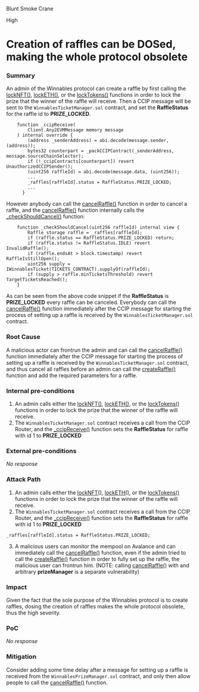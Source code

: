 Blunt Smoke Crane

High

# Creation of raffles can be DOSed, making the whole protocol obsolete

### Summary

An admin of the Winnables protocol can create a raffle by first calling the [lockNFT()](https://github.com/sherlock-audit/2024-08-winnables-raffles/blob/main/public-contracts/contracts/WinnablesPrizeManager.sol#L148-L165), [lockETH()](https://github.com/sherlock-audit/2024-08-winnables-raffles/blob/main/public-contracts/contracts/WinnablesPrizeManager.sol#L172-L188), or the [lockTokens()](https://github.com/sherlock-audit/2024-08-winnables-raffles/blob/main/public-contracts/contracts/WinnablesPrizeManager.sol#L196-L213) functions in order to lock the prize that the winner of the raffle will receive. Then a CCIP message will be sent to the ``WinnablesTicketManager.sol`` contract, and set the **RaffleStatus** for the raffle id to **PRIZE_LOCKED**. 
```solidity
    function _ccipReceive(
        Client.Any2EVMMessage memory message
    ) internal override {
        (address _senderAddress) = abi.decode(message.sender, (address));
        bytes32 counterpart = _packCCIPContract(_senderAddress, message.sourceChainSelector);
        if (!_ccipContracts[counterpart]) revert UnauthorizedCCIPSender();
        (uint256 raffleId) = abi.decode(message.data, (uint256));
        ...
        _raffles[raffleId].status = RaffleStatus.PRIZE_LOCKED;
        ...
      }
```
However anybody can call the [cancelRaffle()](https://github.com/sherlock-audit/2024-08-winnables-raffles/blob/main/public-contracts/contracts/WinnablesTicketManager.sol#L278-L288) function in order to cancel a raffle, and the [cancelRaffle()](https://github.com/sherlock-audit/2024-08-winnables-raffles/blob/main/public-contracts/contracts/WinnablesTicketManager.sol#L278-L288) function internally calls the [_checkShouldCancel()](https://github.com/sherlock-audit/2024-08-winnables-raffles/blob/main/public-contracts/contracts/WinnablesTicketManager.sol#L434-L441) function:

```solidity
    function _checkShouldCancel(uint256 raffleId) internal view {
        Raffle storage raffle = _raffles[raffleId];
        if (raffle.status == RaffleStatus.PRIZE_LOCKED) return;
        if (raffle.status != RaffleStatus.IDLE) revert InvalidRaffle();
        if (raffle.endsAt > block.timestamp) revert RaffleIsStillOpen();
        uint256 supply = IWinnablesTicket(TICKETS_CONTRACT).supplyOf(raffleId);
        if (supply > raffle.minTicketsThreshold) revert TargetTicketsReached();
    }
```
As can be seen from the above code snippet if the **RaffleStatus** is **PRIZE_LOCKED** every raffle can be canceled. Everybody can call the [cancelRaffle()](https://github.com/sherlock-audit/2024-08-winnables-raffles/blob/main/public-contracts/contracts/WinnablesTicketManager.sol#L278-L288) function immediately after the CCIP message for starting the process of setting up a raffle is received by the ``WinnablesTicketManager.sol``  contract.

### Root Cause

A malicious actor can frontrun the admin and can call the [cancelRaffle()](https://github.com/sherlock-audit/2024-08-winnables-raffles/blob/main/public-contracts/contracts/WinnablesTicketManager.sol#L278-L288) function immediately after the CCIP message for starting the process of setting up a raffle is received by the ``WinnablesTicketManager.sol``  contract, and thus cancel all raffles before an admin can call the [createRaffle()](https://github.com/sherlock-audit/2024-08-winnables-raffles/blob/main/public-contracts/contracts/WinnablesTicketManager.sol#L252-L274) function and add the required parameters for a raffle. 

### Internal pre-conditions

1.  An admin calls either the [lockNFT()](https://github.com/sherlock-audit/2024-08-winnables-raffles/blob/main/public-contracts/contracts/WinnablesPrizeManager.sol#L148-L165), [lockETH()](https://github.com/sherlock-audit/2024-08-winnables-raffles/blob/main/public-contracts/contracts/WinnablesPrizeManager.sol#L172-L188), or the [lockTokens()](https://github.com/sherlock-audit/2024-08-winnables-raffles/blob/main/public-contracts/contracts/WinnablesPrizeManager.sol#L196-L213) functions in order to lock the prize that the winner of the raffle will receive.
2. The ``WinnablesTicketManager.sol`` contract receives a call from the CCIP Router, and the [_ccipReceive()](https://github.com/sherlock-audit/2024-08-winnables-raffles/blob/main/public-contracts/contracts/WinnablesTicketManager.sol#L365-L388) function sets the **RaffleStatus** for raffle with id 1 to **PRIZE_LOCKED**

### External pre-conditions

_No response_

### Attack Path

1.  An admin calls either the [lockNFT()](https://github.com/sherlock-audit/2024-08-winnables-raffles/blob/main/public-contracts/contracts/WinnablesPrizeManager.sol#L148-L165), [lockETH()](https://github.com/sherlock-audit/2024-08-winnables-raffles/blob/main/public-contracts/contracts/WinnablesPrizeManager.sol#L172-L188), or the [lockTokens()](https://github.com/sherlock-audit/2024-08-winnables-raffles/blob/main/public-contracts/contracts/WinnablesPrizeManager.sol#L196-L213) functions in order to lock the prize that the winner of the raffle will receive.
2. The ``WinnablesTicketManager.sol`` contract receives a call from the CCIP Router, and the [_ccipReceive()](https://github.com/sherlock-audit/2024-08-winnables-raffles/blob/main/public-contracts/contracts/WinnablesTicketManager.sol#L365-L388) function sets the **RaffleStatus** for raffle with id 1 to **PRIZE_LOCKED**
```solidity
_raffles[raffleId].status = RaffleStatus.PRIZE_LOCKED;
```
3. A malicious users can monitor the mempool on Avalance and can immediately call the [cancelRaffle()](https://github.com/sherlock-audit/2024-08-winnables-raffles/blob/main/public-contracts/contracts/WinnablesTicketManager.sol#L278-L288) function, even if the admin tried to call the [createRaffle()](https://github.com/sherlock-audit/2024-08-winnables-raffles/blob/main/public-contracts/contracts/WinnablesTicketManager.sol#L252-L274) function in order to fully set up the raffle, the malicious user can frontrun him.  (NOTE: calling [cancelRaffle()](https://github.com/sherlock-audit/2024-08-winnables-raffles/blob/main/public-contracts/contracts/WinnablesTicketManager.sol#L278-L288) with and arbitrary **prizeManager** is a separate vulnerability)

### Impact

Given the fact that the sole purpose of the Winnables protocol is to create raffles, dosing the creation of raffles makes the whole protocol obsolete, thus the high severity. 

### PoC

_No response_

### Mitigation

Consider adding some time delay after a message for setting up a raffle is received from the ``WinnablesPrizeManager.sol`` contract, and only then allow people to call the [cancelRaffle()](https://github.com/sherlock-audit/2024-08-winnables-raffles/blob/main/public-contracts/contracts/WinnablesTicketManager.sol#L278-L288) function.